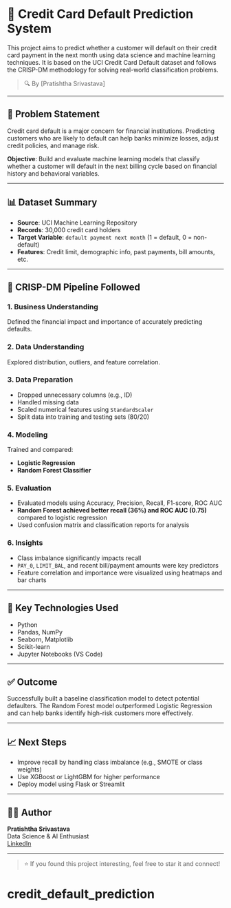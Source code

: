 # 🧠 Credit Card Default Prediction System

This project aims to predict whether a customer will default on their credit card payment in the next month using data science and machine learning techniques. It is based on the UCI Credit Card Default dataset and follows the CRISP-DM methodology for solving real-world classification problems.

> 🔍 By [Pratishtha Srivastava]

---

## 🧩 Problem Statement

Credit card default is a major concern for financial institutions. Predicting customers who are likely to default can help banks minimize losses, adjust credit policies, and manage risk.

**Objective**: Build and evaluate machine learning models that classify whether a customer will default in the next billing cycle based on financial history and behavioral variables.

---

## 📊 Dataset Summary

- **Source**: UCI Machine Learning Repository  
- **Records**: 30,000 credit card holders  
- **Target Variable**: `default payment next month` (1 = default, 0 = non-default)  
- **Features**: Credit limit, demographic info, past payments, bill amounts, etc.

---

## 🧠 CRISP-DM Pipeline Followed

### 1. Business Understanding
Defined the financial impact and importance of accurately predicting defaults.

### 2. Data Understanding
Explored distribution, outliers, and feature correlation.

### 3. Data Preparation
- Dropped unnecessary columns (e.g., ID)
- Handled missing data
- Scaled numerical features using `StandardScaler`
- Split data into training and testing sets (80/20)

### 4. Modeling
Trained and compared:
- **Logistic Regression**  
- **Random Forest Classifier**

### 5. Evaluation
- Evaluated models using Accuracy, Precision, Recall, F1-score, ROC AUC
- **Random Forest achieved better recall (36%) and ROC AUC (0.75)** compared to logistic regression
- Used confusion matrix and classification reports for analysis

### 6. Insights
- Class imbalance significantly impacts recall
- `PAY_0`, `LIMIT_BAL`, and recent bill/payment amounts were key predictors
- Feature correlation and importance were visualized using heatmaps and bar charts

---

## 📌 Key Technologies Used

- Python  
- Pandas, NumPy  
- Seaborn, Matplotlib  
- Scikit-learn  
- Jupyter Notebooks (VS Code)

---

## ✅ Outcome

Successfully built a baseline classification model to detect potential defaulters. The Random Forest model outperformed Logistic Regression and can help banks identify high-risk customers more effectively.

---

## 📈 Next Steps

- Improve recall by handling class imbalance (e.g., SMOTE or class weights)
- Use XGBoost or LightGBM for higher performance
- Deploy model using Flask or Streamlit

---

## 🙋‍♀️ Author

**Pratishtha Srivastava**  
Data Science & AI Enthusiast  
[LinkedIn](https://www.linkedin.com/in/pratishtha-srivastava-3974b5249)

---

> ⭐ If you found this project interesting, feel free to star it and connect!
# credit_default_prediction
